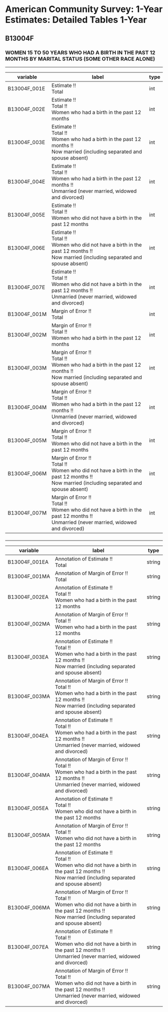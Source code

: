# American Community Survey: 1-Year Estimates: Detailed Tables 1-Year

## B13004F

### WOMEN 15 TO 50 YEARS WHO HAD A BIRTH IN THE PAST 12 MONTHS BY MARITAL STATUS (SOME OTHER RACE ALONE)

___

| variable | label | type |
| ----- | ----- | ----- |
| B13004F_001E | Estimate !!<br>Total | int |
| B13004F_002E | Estimate !!<br>Total !!<br>Women who had a birth in the past 12 months | int |
| B13004F_003E | Estimate !!<br>Total !!<br>Women who had a birth in the past 12 months !!<br>Now married (including separated and spouse absent) | int |
| B13004F_004E | Estimate !!<br>Total !!<br>Women who had a birth in the past 12 months !!<br>Unmarried (never married, widowed and divorced) | int |
| B13004F_005E | Estimate !!<br>Total !!<br>Women who did not have a birth in the past 12 months | int |
| B13004F_006E | Estimate !!<br>Total !!<br>Women who did not have a birth in the past 12 months !!<br>Now married (including separated and spouse absent) | int |
| B13004F_007E | Estimate !!<br>Total !!<br>Women who did not have a birth in the past 12 months !!<br>Unmarried (never married, widowed and divorced) | int |
| B13004F_001M | Margin of Error !!<br>Total | int |
| B13004F_002M | Margin of Error !!<br>Total !!<br>Women who had a birth in the past 12 months | int |
| B13004F_003M | Margin of Error !!<br>Total !!<br>Women who had a birth in the past 12 months !!<br>Now married (including separated and spouse absent) | int |
| B13004F_004M | Margin of Error !!<br>Total !!<br>Women who had a birth in the past 12 months !!<br>Unmarried (never married, widowed and divorced) | int |
| B13004F_005M | Margin of Error !!<br>Total !!<br>Women who did not have a birth in the past 12 months | int |
| B13004F_006M | Margin of Error !!<br>Total !!<br>Women who did not have a birth in the past 12 months !!<br>Now married (including separated and spouse absent) | int |
| B13004F_007M | Margin of Error !!<br>Total !!<br>Women who did not have a birth in the past 12 months !!<br>Unmarried (never married, widowed and divorced) | int |
### 

___

| variable | label | type |
| ----- | ----- | ----- |
| B13004F_001EA | Annotation of Estimate !!<br>Total | string |
| B13004F_001MA | Annotation of Margin of Error !!<br>Total | string |
| B13004F_002EA | Annotation of Estimate !!<br>Total !!<br>Women who had a birth in the past 12 months | string |
| B13004F_002MA | Annotation of Margin of Error !!<br>Total !!<br>Women who had a birth in the past 12 months | string |
| B13004F_003EA | Annotation of Estimate !!<br>Total !!<br>Women who had a birth in the past 12 months !!<br>Now married (including separated and spouse absent) | string |
| B13004F_003MA | Annotation of Margin of Error !!<br>Total !!<br>Women who had a birth in the past 12 months !!<br>Now married (including separated and spouse absent) | string |
| B13004F_004EA | Annotation of Estimate !!<br>Total !!<br>Women who had a birth in the past 12 months !!<br>Unmarried (never married, widowed and divorced) | string |
| B13004F_004MA | Annotation of Margin of Error !!<br>Total !!<br>Women who had a birth in the past 12 months !!<br>Unmarried (never married, widowed and divorced) | string |
| B13004F_005EA | Annotation of Estimate !!<br>Total !!<br>Women who did not have a birth in the past 12 months | string |
| B13004F_005MA | Annotation of Margin of Error !!<br>Total !!<br>Women who did not have a birth in the past 12 months | string |
| B13004F_006EA | Annotation of Estimate !!<br>Total !!<br>Women who did not have a birth in the past 12 months !!<br>Now married (including separated and spouse absent) | string |
| B13004F_006MA | Annotation of Margin of Error !!<br>Total !!<br>Women who did not have a birth in the past 12 months !!<br>Now married (including separated and spouse absent) | string |
| B13004F_007EA | Annotation of Estimate !!<br>Total !!<br>Women who did not have a birth in the past 12 months !!<br>Unmarried (never married, widowed and divorced) | string |
| B13004F_007MA | Annotation of Margin of Error !!<br>Total !!<br>Women who did not have a birth in the past 12 months !!<br>Unmarried (never married, widowed and divorced) | string |

